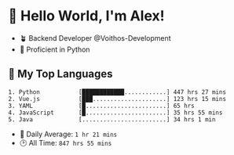 # 👋 Hello World, I'm Alex!

- 🪴 Backend Developer @Voithos-Development
- 🐍 Proficient in Python

## 💚 My Top Languages
```
1. Python           [████████████............] 447 hrs 27 mins
2. Vue.js           [███.....................] 123 hrs 15 mins
3. YAML             [█.......................] 65 hrs
4. JavaScript       [█.......................] 35 hrs 55 mins
5. Java             [........................] 34 hrs 1 min
```
- 💪 Daily Average: `1 hr 21 mins`
- 🕑 All Time: `847 hrs 55 mins`